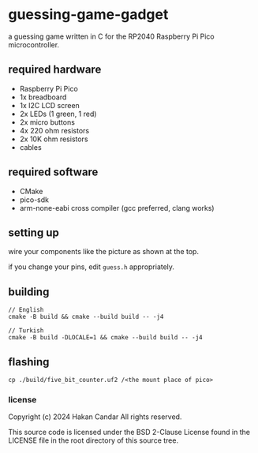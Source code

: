 # guessing-game-gadget

a guessing game written in C for the RP2040 Raspberry Pi Pico microcontroller.



## required hardware

- Raspberry Pi Pico
- 1x breadboard
- 1x I2C LCD screen
- 2x LEDs (1 green, 1 red)
- 2x micro buttons
- 4x 220 ohm resistors
- 2x 10K ohm resistors
- cables

## required software

- CMake
- pico-sdk
- arm-none-eabi cross compiler (gcc preferred, clang works)

## setting up

wire your components like the picture as shown at the top.

if you change your pins, edit `guess.h` appropriately.

## building

```
// English
cmake -B build && cmake --build build -- -j4

// Turkish
cmake -B build -DLOCALE=1 && cmake --build build -- -j4 
```

## flashing

```
cp ./build/five_bit_counter.uf2 /<the mount place of pico>
```

### license

Copyright (c) 2024 Hakan Candar
All rights reserved.

This source code is licensed under the BSD 2-Clause License found in the
LICENSE file in the root directory of this source tree.
